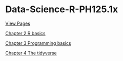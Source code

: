 # Data-Science-R-PH125.1x

[View Pages](https://biscotty666.github.io/Data-Science-R-PH125.1x/)

[Chapter 2 R basics](docs/Pt02.html)

[Chapter 3 Programming basics](docs/Pt03.html)

[Chapter 4 The tidyverse](docs/Pt04.html)

